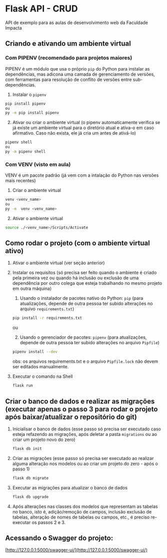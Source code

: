 # Flask API - CRUD

API de exemplo para as aulas de desenvolvimento web da Faculdade Impacta

## Criando e ativando um ambiente virtual

### Com PIPENV (recomendado para projetos maiores)

PIPENV é um módulo que usa o próprio `pip` do Python para instalar as dependências, mas adicona uma camada de gerenciamento de versões, com ferramentas para resolução de conflito de versões entre sub-dependências.

1. Instalar o `pipenv`

```sh
pip install pipenv
ou
py -m pip install pipenv
```

2. Ativar ou criar o ambiente virtual (o pipenv automaticamente verifica se já existe um ambiente virtual para o diretório atual e ativa-o em caso afirmativo. Caso não exista, ele já cria um antes de ativá-lo)

```sh
pipenv shell
ou
py -m pipenv shell
```

### Com VENV (visto em aula)

VENV é um pacote padrão (já vem com a intalação do Python nas versões mais recentes)

1. Criar o ambiente virtual

```sh
venv <venv_name>
ou
py -m  venv <venv_name>
```

2. Ativar o ambiente virtual

```sh
source ./<venv_name>/Scripts/Activate
```

## Como rodar o projeto (com o ambiente virtual ativo)

1. Ativar o ambiente virtual (ver seção anterior)

2. Instalar os requisitos (só precisa ser feito quando o ambiente é criado pela primeira vez ou quando há inclusão ou exclusão de uma dependência por outro colega que esteja trabalhando no mesmo projeto em outra máquina)

    1. Usando o instalador de pacotes nativo do Python: `pip` (para atualizações, depende de outra pessoa ter subido alterações no arquivo `requirements.txt`)
    ```sh
    pip install -r requirements.txt
    ```
    ou

    2. Usando o gerenciador de pacotes: `pipenv` (para atualizações, depende de outra pessoa ter subido alterações no arquivo `Pipfile`)
    ```sh
    pipenv install --dev
    ```

    obs: os arquivos requirements.txt e o arquivo `Pipfile.lock` não devem ser editados manualmente.

3. Executar o comando na Shell
    ```sh
    flask run
    ```

## Criar o banco de dados e realizar as migrações (executar apenas o passo 3 para rodar o projeto após baixar/atualizar o repositório do git)

1. Inicialisar o banco de dados (esse passo só precisa ser executado caso esteja refazendo as migrações, após deletar a pasta `migrations` ou ao criar um projeto novo do zero)
    ```sh
    flask db init
    ```

2. Criar as migrações (esse passo só precisa ser executado ao realizar alguma alteração nos modelos ou ao criar um projeto do zero - após o passo 1)
    ```sh
    flask db migrate
    ```

3. Executar as migrações para atualizar o banco de dados
    ```sh
    flask db upgrade
    ```

4. Após alterações nas classes dos modelos que representam as tabelas no banco, isto é, adição/remoção de campos, inclusão exclusão de tabelas, alteração de nomes de tabelas ou campos, etc., é preciso re-executar os passos 2 e 3.

## Acessando o Swagger do projeto: 

[http://127.0.0.1:5000/swagger-ui/](http://127.0.0.1:5000/swagger-ui/)
